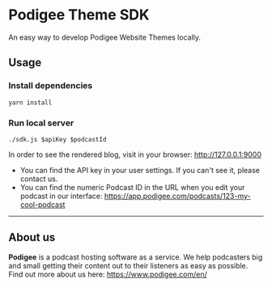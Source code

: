 # Podigee Theme SDK

An easy way to develop Podigee Website Themes locally.

## Usage

### Install dependencies

```
yarn install
```

### Run local server

```
./sdk.js $apiKey $podcastId
```

In order to see the rendered blog, visit in your browser: http://127.0.0.1:9000

- You can find the API key in your user settings. If you can't see it, please contact us.
- You can find the numeric Podcast ID in the URL when you edit your podcast in our interface: https://app.podigee.com/podcasts/123-my-cool-podcast

---

## About us

**Podigee** is a podcast hosting software as a service. We help podcasters big and small getting their content out to their listeners as easy as possible. Find out more about us here: https://www.podigee.com/en/
